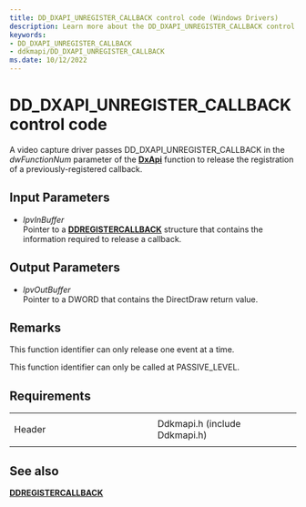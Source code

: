 ```yaml
---
title: DD_DXAPI_UNREGISTER_CALLBACK control code (Windows Drivers)
description: Learn more about the DD_DXAPI_UNREGISTER_CALLBACK control code.
keywords:
- DD_DXAPI_UNREGISTER_CALLBACK
- ddkmapi/DD_DXAPI_UNREGISTER_CALLBACK
ms.date: 10/12/2022
---
```


# DD\_DXAPI\_UNREGISTER\_CALLBACK control code

A video capture driver passes DD\_DXAPI\_UNREGISTER\_CALLBACK in the *dwFunctionNum* parameter of the [**DxApi**](/windows-hardware/drivers/ddi/dxapi/nf-dxapi-dxapi) function to release the registration of a previously-registered callback.

## Input Parameters

- *lpvInBuffer*  
    Pointer to a [**DDREGISTERCALLBACK**](/windows/win32/api/ddkmapi/ns-ddkmapi-ddregistercallback) structure that contains the information required to release a callback.

## Output Parameters

- *lpvOutBuffer*  
    Pointer to a DWORD that contains the DirectDraw return value.

## Remarks

This function identifier can only release one event at a time.

This function identifier can only be called at PASSIVE\_LEVEL.

## Requirements

<table>
<colgroup>
<col style="width: 50%" />
<col style="width: 50%" />
</colgroup>
<tbody>
<tr class="odd">
<td><p>Header</p></td>
<td>Ddkmapi.h (include Ddkmapi.h)</td>
</tr>
</tbody>
</table>

## See also

[**DDREGISTERCALLBACK**](/windows/win32/api/ddkmapi/ns-ddkmapi-ddregistercallback)
